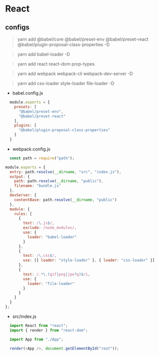 # React

## configs

> yarn add @babel/core @babel/preset-env @babel/preset-react @babel/plugin-proposal-class-properties -D

> yarn add babel-loader -D

> yarn add react react-dom prop-types

> yarn add webpack webpack-cli webpack-dev-server -D

> yarn add css-loader style-loader file-loader -D

- babel.config.js

```js
  module.exports = {
    presets: [
      "@babel/preset-env",
      "@babel/preset-react"
    ],
    plugins: [
      "@babel/plugin-proposal-class-properties"
    ]
  }
```

- webpack.config.js

<p></p>

```js
  const path = require("path");

module.exports = {
  entry: path.resolve(__dirname, "src", "index.js"),
  output: {
    path: path.resolve(__dirname, "public"),
    filename: "bundle.js"
  },
  devServer: {
    contentBase: path.resolve(__dirname, "public")
  },
  module: {
    rules: [
      {
        test: /\.js$/,
        exclude: /node_modules/,
        use: {
          loader: "babel-loader"
        }
      },
      {
        test: /\.css$/,
        use: [{ loader: "style-loader" }, { loader: "css-loader" }]
      },
      {
        test: /.*\.(gif|png|jpe?g)$/i,
        use: {
          loader: "file-loader"
        }
      }
    ]
  }
};

```

- src/index.js

```js
  import React from "react";
  import { render } from "react-dom";

  import App from "./App";

  render(<App />, document.getElementById("root"));
```
